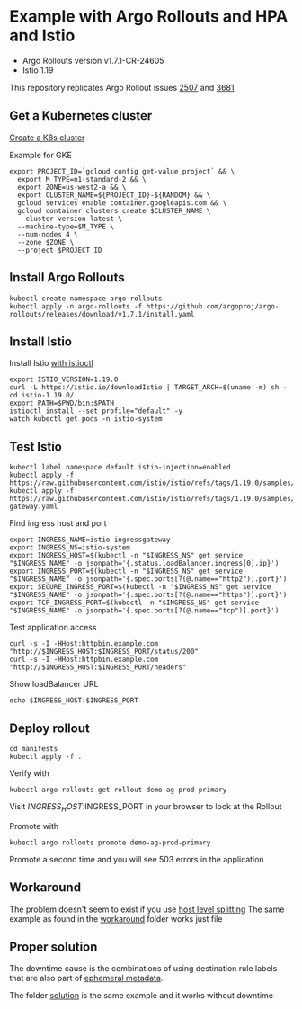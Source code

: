 # Example with Argo Rollouts and HPA and Istio

* Argo Rollouts version  v1.7.1-CR-24605
* Istio 1.19

This repository replicates Argo Rollout issues [2507](https://github.com/argoproj/argo-rollouts/issues/2507) and [3681](https://github.com/argoproj/argo-rollouts/issues/3681)


## Get a Kubernetes cluster

[Create a K8s cluster](https://istio.io/latest/docs/setup/platform-setup/gke/)

Example for GKE

```
export PROJECT_ID=`gcloud config get-value project` && \
  export M_TYPE=n1-standard-2 && \
  export ZONE=us-west2-a && \
  export CLUSTER_NAME=${PROJECT_ID}-${RANDOM} && \
  gcloud services enable container.googleapis.com && \
  gcloud container clusters create $CLUSTER_NAME \
  --cluster-version latest \
  --machine-type=$M_TYPE \
  --num-nodes 4 \
  --zone $ZONE \
  --project $PROJECT_ID
```

## Install Argo Rollouts

```
kubectl create namespace argo-rollouts
kubectl apply -n argo-rollouts -f https://github.com/argoproj/argo-rollouts/releases/download/v1.7.1/install.yaml
```

## Install Istio 

Install Istio [with istioctl](https://cloud.google.com/kubernetes-engine/docs/tutorials/secure-services-istio)

```
export ISTIO_VERSION=1.19.0
curl -L https://istio.io/downloadIstio | TARGET_ARCH=$(uname -m) sh -
cd istio-1.19.0/
export PATH=$PWD/bin:$PATH
istioctl install --set profile="default" -y
watch kubectl get pods -n istio-system
```


## Test Istio

```
kubectl label namespace default istio-injection=enabled
kubectl apply -f https://raw.githubusercontent.com/istio/istio/refs/tags/1.19.0/samples/httpbin/httpbin.yaml
kubectl apply -f https://raw.githubusercontent.com/istio/istio/refs/tags/1.19.0/samples/httpbin/httpbin-gateway.yaml
```

Find ingress host and port

```
export INGRESS_NAME=istio-ingressgateway
export INGRESS_NS=istio-system
export INGRESS_HOST=$(kubectl -n "$INGRESS_NS" get service "$INGRESS_NAME" -o jsonpath='{.status.loadBalancer.ingress[0].ip}')
export INGRESS_PORT=$(kubectl -n "$INGRESS_NS" get service "$INGRESS_NAME" -o jsonpath='{.spec.ports[?(@.name=="http2")].port}')
export SECURE_INGRESS_PORT=$(kubectl -n "$INGRESS_NS" get service "$INGRESS_NAME" -o jsonpath='{.spec.ports[?(@.name=="https")].port}')
export TCP_INGRESS_PORT=$(kubectl -n "$INGRESS_NS" get service "$INGRESS_NAME" -o jsonpath='{.spec.ports[?(@.name=="tcp")].port}')
```

Test application access

```
curl -s -I -HHost:httpbin.example.com "http://$INGRESS_HOST:$INGRESS_PORT/status/200"
curl -s -I -HHost:httpbin.example.com "http://$INGRESS_HOST:$INGRESS_PORT/headers"
```

Show loadBalancer URL
```
echo $INGRESS_HOST:$INGRESS_PORT
```

## Deploy rollout

```
cd manifests
kubectl apply -f .
```

Verify with

```
kubectl argo rollouts get rollout demo-ag-prod-primary

```

Visit $INGRESS_HOST:$INGRESS_PORT in your browser to look at the Rollout

Promote with 

```
kubectl argo rollouts promote demo-ag-prod-primary
```

Promote a second time and you will see 503 errors in the application


## Workaround 

The problem doesn't seem to exist if you use [host level splitting](https://argo-rollouts.readthedocs.io/en/stable/features/traffic-management/istio/#host-level-traffic-splitting)
The same example as found in the [workaround](workaround) folder works just file

## Proper solution

The downtime cause is the combinations of using destination rule labels
that are also part of [ephemeral metadata](https://argo-rollouts.readthedocs.io/en/stable/features/ephemeral-metadata/). 

The folder [solution](solution) is the same example and it works without downtime



